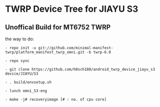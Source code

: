 TWRP Device Tree for JIAYU S3 
===========
Unoffical Build for MT6752 TWRP 
------------------

the way to do:
```
- repo init -u git://github.com/minimal-manifest-twrp/platform_manifest_twrp_omni.git -b twrp-6.0

- repo sync

- git clone https://github.com/h0sch180/android_twrp_device_jiayu_s3 device/JIAYU/S3

- . build/envsetup.sh

- lunch omni_S3-eng

- make -j# recoveryimage [# : no. of cpu core]
```

